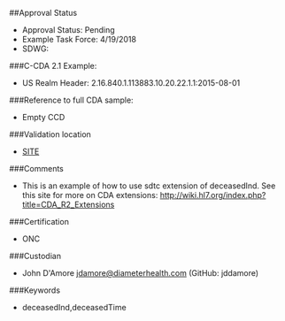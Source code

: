 ##Approval Status 

* Approval Status: Pending
* Example Task Force: 4/19/2018
* SDWG: 


###C-CDA 2.1 Example:

* US Realm Header: 2.16.840.1.113883.10.20.22.1.1:2015-08-01


###Reference to full CDA sample:

* Empty CCD

###Validation location

* [SITE](https://sitenv.org/sandbox-ccda/ccda-validator)


###Comments

* This is an example of how to use sdtc extension of deceasedInd. See this site for more on CDA extensions: http://wiki.hl7.org/index.php?title=CDA_R2_Extensions

###Certification
* ONC

###Custodian

* John D'Amore jdamore@diameterhealth.com (GitHub: jddamore)

###Keywords

* deceasedInd,deceasedTime
